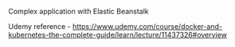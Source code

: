 Complex application with Elastic Beanstalk

Udemy reference - https://www.udemy.com/course/docker-and-kubernetes-the-complete-guide/learn/lecture/11437326#overview

